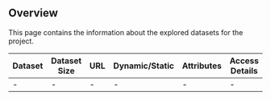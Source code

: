 ## Overview 
This page contains the information about the explored datasets for the project.

| Dataset  | Dataset Size | URL | Dynamic/Static| Attributes | Access Details | Restrictions | Additional Notes |
| ------------- | ------------- | ------------- | ------------- | ------------- | ------------- | ------------- | ------------- |
| - |  - |  - |  -  |  - |  - |  - |  - |
